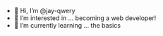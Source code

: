- 👋 Hi, I’m @jay-qwery
- 👀 I’m interested in ... becoming a web developer!
- 🌱 I’m currently learning ... the basics

<!---
jay-qwery/jay-qwery is a ✨ special ✨ repository because its `README.md` (this file) appears on your GitHub profile.
You can click the Preview link to take a look at your changes.
--->
